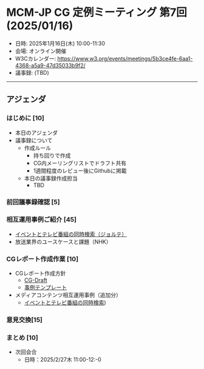 # MCM-JP CG 定例ミーティング 第7回 (2025/01/16)

- 日時: 2025年1月16日(木) 10:00-11:30
- 会場: オンライン開催
- W3Cカレンダー: https://www.w3.org/events/meetings/5b3ce4fe-6aa1-4368-a5a9-47d35033b9f2/
- 議事録: (TBD)
  
---
## アジェンダ

### はじめに [10]
- 本日のアジェンダ
- 議事録について
  - 作成ルール
    - 持ち回りで作成
    - CG内メーリングリストでドラフト共有
    - 1週間程度のレビュー後にGithubに掲載
  - 本日の議事録作成担当
     - TBD

### 前回議事録確認 [5]
  
### 相互運用事例ご紹介 [45]
- [イベントとテレビ番組の同時検索（ジョルテ）](../../reports/use-cases/event-metadata/use-case.md)
- 放送業界のユースケースと課題（NHK）

### CGレポート作成作業 [10]
  - CGレポート作成方針
    - [CG-Draft](https://w3c-cg.github.io/mcm-jp/reports/cg-report.html)
    - [事例テンプレート](../../reports/use-cases/template/use-case.md)
  - メディアコンテンツ相互運用事例（追加分）
    - [イベントとテレビ番組の同時検索](https://w3c-cg.github.io/mcm-jp/reports/cg-report#generatedID-44))

### 意見交換[15]


### まとめ [10]
- 次回会合
  - 日時：2025/2/27木 11:00-12:-0

